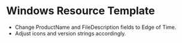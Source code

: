 # Windows Resource Template

- Change ProductName and FileDescription fields to Edge of Time.
- Adjust icons and version strings accordingly.

